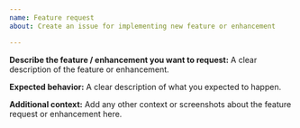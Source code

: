 ```yaml
---
name: Feature request
about: Create an issue for implementing new feature or enhancement 

---
```


**Describe the feature / enhancement you want to request:**
A clear description of the feature or enhancement.

**Expected behavior:**
A clear description of what you expected to happen.

**Additional context:**
Add any other context or screenshots about the feature request or enhancement here.
